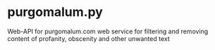 # purgomalum.py
Web-API for purgomalum.com web service for filtering and removing content of profanity, obscenity and other unwanted text
